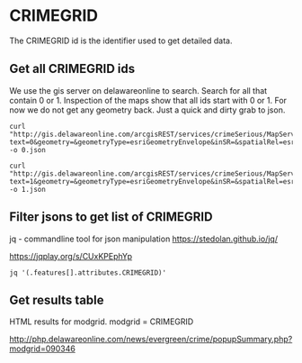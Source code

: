 # CRIMEGRID

The CRIMEGRID id is the identifier used to get detailed data.


## Get all CRIMEGRID ids

We use the gis server on delawareonline to search.  Search for all that contain 0 or 1.  Inspection of the maps show that all ids start with 0 or 1.  For now we do not get any geometry back.  Just a quick and dirty grab to json.

    curl "http://gis.delawareonline.com/arcgisREST/services/crimeSerious/MapServer/0/query?text=0&geometry=&geometryType=esriGeometryEnvelope&inSR=&spatialRel=esriSpatialRelIntersects&where=&returnGeometry=false&outSR=&outFields=&f=pjson" -o 0.json

    curl "http://gis.delawareonline.com/arcgisREST/services/crimeSerious/MapServer/0/query?text=1&geometry=&geometryType=esriGeometryEnvelope&inSR=&spatialRel=esriSpatialRelIntersects&where=&returnGeometry=false&outSR=&outFields=&f=pjson" -o 1.json


## Filter jsons to get list of CRIMEGRID

jq - commandline tool for json manipulation
https://stedolan.github.io/jq/

https://jqplay.org/s/CUxKPEphYp

    jq '(.features[].attributes.CRIMEGRID)'

## Get results table

HTML results for modgrid.  modgrid = CRIMEGRID

http://php.delawareonline.com/news/evergreen/crime/popupSummary.php?modgrid=090346
